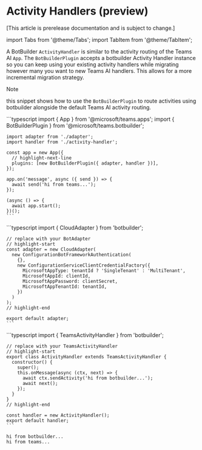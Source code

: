 # Activity Handlers (preview)

[This article is prerelease documentation and is subject to change.]

import Tabs from '@theme/Tabs';
import TabItem from '@theme/TabItem';

A BotBuilder `ActivityHandler` is similar to the activity routing of the Teams AI `App`.
The `BotBuilderPlugin` accepts a botbuilder Activity Handler instance so you can keep using your
existing activity handlers while migrating however many you want to new Teams AI handlers. This allows for
a more incremental migration strategy.

> [!NOTE]
> this snippet shows how to use the `BotBuilderPlugin` to route activities using
> botbuilder alongside the default Teams AI activity routing.


  <TabItem value="index.ts" default>
    ```typescript
    import { App } from '@microsoft/teams.apps';
    import { BotBuilderPlugin } from '@microsoft/teams.botbuilder';

    import adapter from './adapter';
    import handler from './activity-handler';

    const app = new App({
      // highlight-next-line
      plugins: [new BotBuilderPlugin({ adapter, handler })],
    });

    app.on('message', async ({ send }) => {
      await send('hi from teams...');
    });

    (async () => {
      await app.start();
    })();
    ```
  <TabItem value="adapter.ts">
    ```typescript
    import { CloudAdapter } from 'botbuilder';

    // replace with your BotAdapter
    // highlight-start
    const adapter = new CloudAdapter(
      new ConfigurationBotFrameworkAuthentication(
        {},
        new ConfigurationServiceClientCredentialFactory({
          MicrosoftAppType: tenantId ? 'SingleTenant' : 'MultiTenant',
          MicrosoftAppId: clientId,
          MicrosoftAppPassword: clientSecret,
          MicrosoftAppTenantId: tenantId,
        })
      )
    );
    // highlight-end

    export default adapter;
    ```
  <TabItem value="activity-handler.ts">
    ```typescript
    import { TeamsActivityHandler } from 'botbuilder';

    // replace with your TeamsActivityHandler
    // highlight-start
    export class ActivityHandler extends TeamsActivityHandler {
      constructor() {
        super();
        this.onMessage(async (ctx, next) => {
          await ctx.sendActivity('hi from botbuilder...');
          await next();
        });
      }
    }
    // highlight-end

    const handler = new ActivityHandler();
    export default handler;
    ```


```
hi from botbuilder...
hi from teams...
```